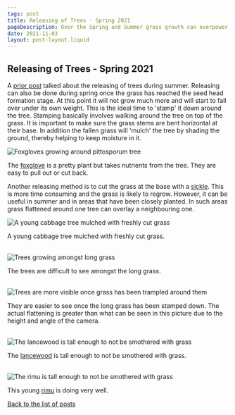 ```yaml
---
tags: post
title: Releasing of Trees - Spring 2021
pageDescription: Over the Spring and Summer grass growth can overpower young trees. The cutting back of the grass is called 'releasing'.
date: 2021-11-03
layout: post-layout.liquid
---
```


## Releasing of Trees - Spring 2021

A [prior post](../releasing-trees/) talked about the releasing of trees during summer. Releasing can also be done during spring once the grass has reached the seed head formation stage. At this point it will not grow much more and will start to fall over under its own weight. This is the ideal time to 'stamp' it down around the tree. Stamping basically involves walking around the tree on top of the grass. It is important to make sure the grass stems are bent horizontal at their base. In addition the fallen grass will 'mulch' the tree by shading the ground, thereby helping to keep moisture in it.

![Foxgloves growing around pittosporum tree](/assets/images/news/spring-releasing/foxgloves.jpg)

The [foxglove](https://www.nzpcn.org.nz/flora/species/digitalis-purpurea/) is a pretty plant but takes nutrients from the tree. They are easy to pull out or cut back.

Another releasing method is to cut the grass at the base with a [sickle](https://www.merriam-webster.com/dictionary/sickle). This is more time consuming and the grass is likely to regrow. However, it can be useful in summer and in areas that have been closely planted. In such areas grass flattened around one tree can overlay a neighbouring one.


<img src="/assets/images/news/spring-releasing/cabbage-tree-mulched.jpg" alt="A young cabbage tree mulched with freshly cut grass" loading="lazy">

A young cabbage tree mulched with freshly cut grass.

<br />

<img src="/assets/images/news/spring-releasing/trees-amongst-grass.jpg" alt="Trees growing amongst long grass" loading="lazy">

The trees are difficult to see amongst the long grass.

<br />

<img src="/assets/images/news/spring-releasing/released-trees.jpg" alt="Trees are more visible once grass has been trampled around them" loading="lazy">

They are easier to see once the long grass has been stamped down. The actual flattening is greater than what can be seen in this picture due to the height and angle of the camera.

<br />

<img src="/assets/images/news/spring-releasing/lancewood.jpg" alt="The lancewood is tall enough to not be smothered with grass" loading="lazy">

The [lancewood](https://www.doc.govt.nz/nature/native-plants/lancewood-horoeka/) is tall enough to not be smothered with grass.

<br />

<img src="/assets/images/news/spring-releasing/rimu.jpg" alt="The rimu is tall enough to not be smothered with grass" loading="lazy">

This young [rimu](https://www.doc.govt.nz/globalassets/documents/getting-involved/students-and-teachers/native-tree-factsheets/rimu-info-sheet.pdf) is doing very well.


[Back to the list of posts](/postlist)

<p>&nbsp;</p>

